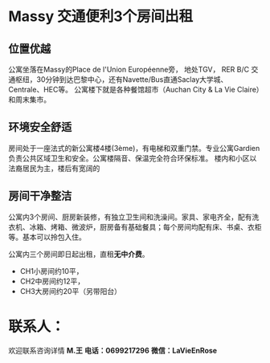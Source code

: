 # Massy 交通便利3个房间出租

## 位置优越
公寓坐落在Massy的Place de l'Union Européenne旁， 地处TGV， RER B/C 交通枢纽，30分钟到达巴黎中心，还有Navette/Bus直通Saclay大学城、Centrale、HEC等。
公寓楼下就是各种餐馆超市（Auchan City & La Vie Claire）和周末集市。

## 环境安全舒适			
房间处于一座法式的新公寓楼4楼(3ème)，有电梯和双重门禁。专业公寓Gardien负责公共区域卫生和安全。公寓楼隔音、保温完全符合环保标准。
楼内和小区以法裔居民为主，楼后有宽阔的

## 房间干净整洁
公寓内3个房间、厨房新装修，有独立卫生间和洗澡间。家具、家电齐全，配有洗衣机、冰箱、烤箱、微波炉，厨房备有基础餐具；每个房间均配有床、书桌、衣柜等。基本可以拎包入住。


公寓内三个房间即日起出租，直租**无中介费**。 			
* CH1小房间约10平，
* CH2中房间约12平，
* CH3大房间约20平（另带阳台）

# 联系人：
欢迎联系咨询详情
**M.王** 
**电话：0699217296**
**微信：LaVieEnRose**
